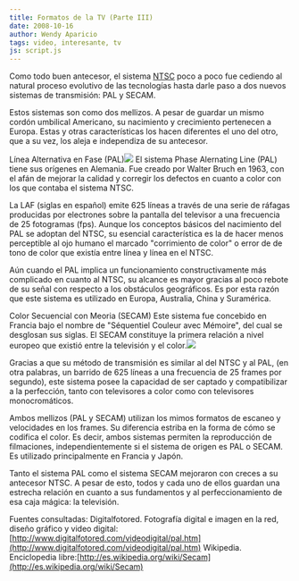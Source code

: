 ```yaml
---
title: Formatos de la TV (Parte III)
date: 2008-10-16
author: Wendy Aparicio
tags: video, interesante, tv
js: script.js
---
```


Como todo buen antecesor, el sistema [NTSC](http://www.srbyte.com/2008/09/formatos-de-la-tv-parte-ii.html) poco a
      poco fue cediendo al natural proceso evolutivo de las tecnologías hasta darle paso a dos
      nuevos sistemas de transmisión: PAL y SECAM.

Estos sistemas son como
      dos mellizos. A pesar de guardar un mismo cordón umbilical Americano, su nacimiento y
      crecimiento pertenecen a Europa. Estas y otras características los hacen diferentes el uno del
      otro, que a su vez, los aleja e independiza de su antecesor.

Línea Alternativa en Fase (PAL)[![](http://3.bp.blogspot.com/_JbB9KsZ238w/SPlfTS8-GgI/AAAAAAAAAOg/WKFARcsvElY/s320/pal.jpg)](http://3.bp.blogspot.com/_JbB9KsZ238w/SPlfTS8-GgI/AAAAAAAAAOg/WKFARcsvElY/s1600-h/pal.jpg)
El
      sistema Phase Alernating Line (PAL) tiene sus orígenes en Alemania. Fue creado por Walter
      Bruch en 1963, con el afán de mejorar la calidad y corregir los defectos en cuanto a color con
      los que contaba el sistema NTSC.

La LAF (siglas en español) emite 625 líneas a través de una serie de ráfagas
      producidas por electrones sobre la pantalla del televisor a una frecuencia de 25 fotogramas
      (fps). Aunque los conceptos básicos del nacimiento del PAL se adoptan del NTSC, su esencial
      característica es la de hacer menos perceptible al ojo humano el marcado "corrimiento de
      color" o error de de tono de color que existía entre línea y línea en el NTSC.

Aún cuando el PAL implica un funcionamiento constructivamente más complicado
      en cuanto al NTSC, su alcance es mayor gracias al poco rebote de su señal con respecto a los
      obstáculos geográficos. Es por esta razón que este sistema es utilizado en Europa, Australia,
      China y Suramérica.

Color
      Secuencial con Meoria (SECAM)
Este sistema fue concebido en Francia
      bajo el nombre de "Séquentiel Couleur avec Mémoire", del cual se desglosan sus siglas. El
      SECAM constituye la primera relación a nivel europeo que existió entre la televisión y el
      color.[![](http://2.bp.blogspot.com/_JbB9KsZ238w/SPlffkWA6iI/AAAAAAAAAOo/MmqIsdGm4Sg/s320/secam.gif)](http://2.bp.blogspot.com/_JbB9KsZ238w/SPlffkWA6iI/AAAAAAAAAOo/MmqIsdGm4Sg/s1600-h/secam.gif)

Gracias a que
      su método de transmisión es similar al del NTSC y al PAL, (en otra palabras, un barrido de 625
      líneas a una frecuencia de 25 frames por segundo), este sistema posee la capacidad de ser
      captado y compatibilizar a la perfección, tanto con televisores a color como con televisores
      monocromáticos.

Ambos mellizos (PAL y SECAM) utilizan los mimos formatos de
      escaneo y velocidades en los frames. Su diferencia estriba en la forma de cómo se codifica el
      color. Es decir, ambos sistemas permiten la reproducción de filmaciones, independientemente si
      el sistema de origen es PAL o SECAM. Es utilizado principalmente en Francia y Japón.

Tanto el sistema PAL como el sistema SECAM mejoraron con creces a su
      antecesor NTSC. A pesar de esto, todos y cada uno de ellos guardan una estrecha relación en
      cuanto a sus fundamentos y al perfeccionamiento de esa caja mágica: la televisión.

Fuentes consultadas:
      Digitalfotored. Fotografía digital e imagen en la red, diseño gráfico y video digital: [http://www.digitalfotored.com/videodigital/pal.htm](http://www.digitalfotored.com/videodigital/pal.htm)
Wikipedia. Enciclopedia libre:[http://es.wikipedia.org/wiki/Secam](http://es.wikipedia.org/wiki/Secam)